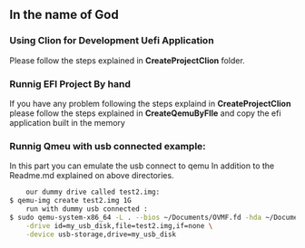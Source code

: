 ## In the name of God

### Using Clion for Development Uefi Application
Please follow the steps explained in **CreateProjectClion** folder.


### Runnig EFI Project By hand 
If you have any problem following the steps explaind in **CreateProjectClion** please follow the steps explained in 
**CreateQemuByFIle** and copy the efi application built in the memory

### Runnig Qmeu with usb connected example:
In this part you can emulate the usb connect to qemu In addition to the Readme.md explained on above directories.

```bash
	our dummy drive called test2.img:
$ qemu-img create test2.img 1G
	run with dummy usb connected :
$ sudo qemu-system-x86_64 -L . --bios ~/Documents/OVMF.fd -hda ~/Documents/test.img -hdb /dev/loop45 -boot d -m 256 -device piix3-usb-uhci \
    -drive id=my_usb_disk,file=test2.img,if=none \
    -device usb-storage,drive=my_usb_disk

```